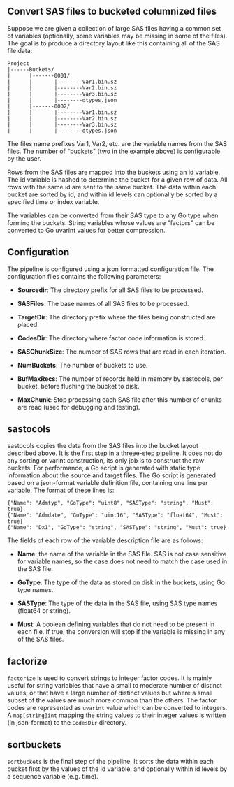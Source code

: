 Convert SAS files to bucketed columnized files
----------------------------------------------

Suppose we are given a collection of large SAS files having a common
set of variables (optionally, some variables may be missing in some of
the files).  The goal is to produce a directory layout like this
containing all of the SAS file data:

```
Project
|------Buckets/
|      |-------0001/
|      |       |--------Var1.bin.sz
|      |       |--------Var2.bin.sz
|      |       |--------Var3.bin.sz
|      |       |--------dtypes.json
|      |-------0002/
|      |       |--------Var1.bin.sz
|      |       |--------Var2.bin.sz
|      |       |--------Var3.bin.sz
|      |       |--------dtypes.json
```

The files name prefixes Var1, Var2, etc. are the variable names from
the SAS files.  The number of "buckets" (two in the example above) is
configurable by the user.

Rows from the SAS files are mapped into the buckets using an id
variable.  The id variable is hashed to determine the bucket for a
given row of data.  All rows with the same id are sent to the same
bucket.  The data within each bucket are sorted by id, and within id
levels can optionally be sorted by a specified time or index variable.

The variables can be converted from their SAS type to any Go type when
forming the buckets.  String variables whose values are "factors" can
be converted to Go uvarint values for better compression.

Configuration
-------------

The pipeline is configured using a json formatted configuration file.
The configuration files contains the following parameters:

* __Sourcedir__: The directory prefix for all SAS files to be
  processed.

* __SASFiles__: The base names of all SAS files to be processed.

* __TargetDir__: The directory prefix where the files being
  constructed are placed.

* __CodesDir__: The directory where factor code information is stored.

* __SASChunkSize__: The number of SAS rows that are read in each
  iteration.

* __NumBuckets__: The number of buckets to use.

* __BufMaxRecs__: The number of records held in memory by sastocols,
per bucket, before flushing the bucket to disk.

* __MaxChunk__: Stop processing each SAS file after this number of
chunks are read (used for debugging and testing).

sastocols
---------

sastocols copies the data from the SAS files into the bucket layout
described above.  It is the first step in a threee-step pipeline.  It
does not do any sorting or varint construction, its only job is to
construct the raw buckets.  For performance, a Go script is generated
with static type information about the source and target files.  The
Go script is generated based on a json-format variable definition
file, containing one line per variable.  The format of these lines is:

```
{"Name": "Admtyp", "GoType": "uint8", "SASType": "string", "Must": true}
{"Name": "Admdate", "GoType": "uint16", "SASType": "float64", "Must": true}
{"Name": "Dx1", "GoType": "string", "SASType": "string", "Must": true}
```

The fields of each row of the variable description file are as follows:

* __Name__: the name of the variable in the SAS file.  SAS is not case
   sensitive for variable names, so the case does not need to match
   the case used in the SAS file.

* __GoType__: The type of the data as stored on disk in the buckets,
  using Go type names.

* __SASType__: The type of the data in the SAS file, using SAS type
  names (float64 or string).

* __Must__: A boolean defining variables that do not need to be
  present in each file.  If true, the conversion will stop if the
  variable is missing in any of the SAS files.

factorize
---------

`factorize` is used to convert strings to integer factor codes.  It is
mainly useful for string variables that have a small to moderate
number of distinct values, or that have a large number of distinct
values but where a small subset of the values are much more common
than the others.  The factor codes are represented as `uvarint` value
which can be converted to integers.  A `map[string]int` mapping the
string values to their integer values is written (in json-format) to
the `CodesDir` directory.

sortbuckets
-----------

`sortbuckets` is the final step of the pipeline.  It sorts the data
within each bucket first by the values of the id variable, and
optionally within id levels by a sequence variable (e.g. time).